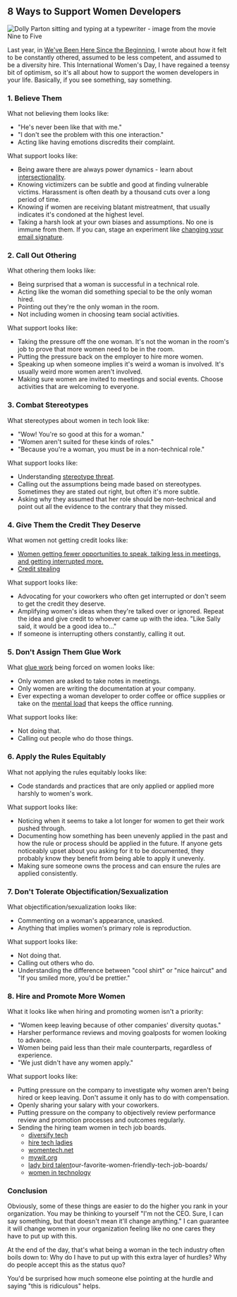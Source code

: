 ## 8 Ways to Support Women Developers

![Dolly Parton sitting and typing at a typewriter - image from the movie Nine to Five](https://images.abbeyperini.com/women-in-programming/dollypartonninetofive.jpg)

Last year, in [We've Been Here Since the Beginning](/blog.html?blog=beginning), I wrote about how it felt to be constantly othered, assumed to be less competent, and assumed to be a diversity hire. This International Women's Day, I have regained a teensy bit of optimism, so it's all about how to support the women developers in your life. Basically, if you see something, say something.

### 1. Believe Them

What not believing them looks like:

- "He's never been like that with me."
- "I don't see the problem with this one interaction."
- Acting like having emotions discredits their complaint.

What support looks like:

- Being aware there are always power dynamics - learn about [intersectionality](https://www.vox.com/the-highlight/2019/5/20/18542843/intersectionality-conservatism-law-race-gender-discrimination).
- Knowing victimizers can be subtle and good at finding vulnerable victims. Harassment is often death by a thousand cuts over a long period of time.
- Knowing if women are receiving blatant mistreatment, that usually indicates it's condoned at the highest level.
- Taking a harsh look at your own biases and assumptions. No one is immune from them. If you can, stage an experiment like [changing your email signature](https://www.independent.co.uk/news/business/news/gender-inequality-man-woman-switch-names-week-martin-schneider-nicky-knacks-pay-gap-a7622201.html).

### 2. Call Out Othering

What othering them looks like:

- Being surprised that a woman is successful in a technical role.
- Acting like the woman did something special to be the only woman hired.
- Pointing out they're the only woman in the room.
- Not including women in choosing team social activities.

What support looks like:

- Taking the pressure off the one woman. It's not the woman in the room's job to prove that more women need to be in the room.
- Putting the pressure back on the employer to hire more women.
- Speaking up when someone implies it's weird a woman is involved. It's usually weird more women aren't involved.
- Making sure women are invited to meetings and social events. Choose activities that are welcoming to everyone.

### 3. Combat Stereotypes

What stereotypes about women in tech look like:

- "Wow! You're so good at this for a woman."
- "Women aren't suited for these kinds of roles."
- "Because you're a woman, you must be in a non-technical role."

What support looks like:

- Understanding [stereotype threat](https://en.wikipedia.org/wiki/Stereotype_threat).
- Calling out the assumptions being made based on stereotypes. Sometimes they are stated out right, but often it's more subtle.
- Asking why they assumed that her role should be non-technical and point out all the evidence to the contrary that they missed.

### 4. Give Them the Credit They Deserve

What women not getting credit looks like:

- [Women getting fewer opportunities to speak, talking less in meetings, and getting interrupted more.](https://finance.yahoo.com/news/stark-reality-men-dominate-talking-meetings-113112910.html)
- [Credit stealing](https://hbr.org/podcast/2018/10/the-art-of-claiming-credit)

What support looks like:

- Advocating for your coworkers who often get interrupted or don't seem to get the credit they deserve.
- Amplifying women's ideas when they're talked over or ignored. Repeat the idea and give credit to whoever came up with the idea. "Like Sally said, it would be a good idea to..."
- If someone is interrupting others constantly, calling it out.

### 5. Don't Assign Them Glue Work

What [glue work](https://noidea.dog/glue) being forced on women looks like:

- Only women are asked to take notes in meetings.
- Only women are writing the documentation at your company.
- Ever expecting a woman developer to order coffee or office supplies or take on the [mental load](https://www.mindbodygreen.com/articles/what-is-the-mental-load) that keeps the office running.

What support looks like:

- Not doing that.
- Calling out people who do those things.

### 6. Apply the Rules Equitably

What not applying the rules equitably looks like:

- Code standards and practices that are only applied or applied more harshly to women's work.

What support looks like:

- Noticing when it seems to take a lot longer for women to get their work pushed through.
- Documenting how something has been unevenly applied in the past and how the rule or process should be applied in the future. If anyone gets noticeably upset about you asking for it to be documented, they probably know they benefit from being able to apply it unevenly.
- Making sure someone owns the process and can ensure the rules are applied consistently.

### 7. Don't Tolerate Objectification/Sexualization

What objectification/sexualization looks like:

- Commenting on a woman's appearance, unasked.
- Anything that implies women's primary role is reproduction.

What support looks like:

- Not doing that.
- Calling out others who do.
- Understanding the difference between "cool shirt" or "nice haircut" and "If you smiled more, you'd be prettier."

### 8. Hire and Promote More Women

What it looks like when hiring and promoting women isn't a priority:

- "Women keep leaving because of other companies' diversity quotas."
- Harsher performance reviews and moving goalposts for women looking to advance.
- Women being paid less than their male counterparts, regardless of experience.
- "We just didn't have any women apply."

What support looks like:

- Putting pressure on the company to investigate why women aren't being hired or keep leaving. Don't assume it only has to do with compensation.
- Openly sharing your salary with your coworkers.
- Putting pressure on the company to objectively review performance review and promotion processes and outcomes regularly.
- Sending the hiring team women in tech job boards.
  - [diversify tech](https://www.diversifytech.com/hire)
  - [hire tech ladies](https://members.hiretechladies.com/jobs)
  - [womentech.net](https://www.womentech.net/jobs)
  - [mywit.org](https://mywit.org/jobs-listing/)
  - [lady bird talent](https://ladybirdtalent.com/blog/)our-favorite-women-friendly-tech-job-boards/
  - [women in technology](https://www.womenintechnology.org/career-center)

### Conclusion

Obviously, some of these things are easier to do the higher you rank in your organization. You may be thinking to yourself "I'm not the CEO. Sure, I can say something, but that doesn't mean it'll change anything." I can guarantee it will change women in your organization feeling like no one cares they have to put up with this.

At the end of the day, that's what being a woman in the tech industry often boils down to: Why do I have to put up with this extra layer of hurdles? Why do people accept this as the status quo?

You'd be surprised how much someone else pointing at the hurdle and saying "this is ridiculous" helps.
